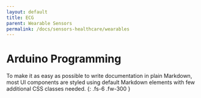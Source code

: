 ```yaml
---
layout: default
title: ECG
parent: Wearable Sensors
permalink: /docs/sensors-healthcare/wearables
---
```


# Arduino Programming

To make it as easy as possible to write documentation in plain Markdown, most UI components are styled using default Markdown elements with few additional CSS classes needed.
{: .fs-6 .fw-300 }
